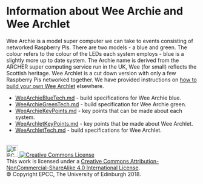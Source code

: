 # Information about Wee Archie and Wee Archlet

Wee Archie is a model super computer we can take to events consisting of
networked Raspberry Pis. There are two models - a blue and green. The 
colour refers to the colour of the LEDs each system employs - blue is a
slightly more up to date system. The Archie name is derived from the 
ARCHER super computing service run in the UK, Wee (for small) reflects
the Scottish heritage. Wee Archlet is a cut down version with only a
few Raspberry Pis networked together. We have provided instructions
on [how to build your own Wee Archlet](https://epcced.github.io/wee_archlet) 
elsewhere.

* [WeeArchieBlueTech.md](WeeArchieBlueTech.md) - build specifications for Wee Archie blue.
* [WeeArchieGreenTech.md](WeeArchieGreenTech.md) - build specification for Wee Archie green.
* [WeeArchieKeyPoints.md](WeeArchieKeyPoints.md) - key points that can be made about each system.
* [WeeArchletKeyPoints.md](WeeArchletKeyPoints.md) - key points that be made about Wee Archlet.
* [WeeArchletTech.md](WeeArchletTech.md) - build specifications for Wee Archlet.

<!-- Licensing and copyright stuff below -->
<br>
<a href="http://www.epcc.ed.ac.uk">
<img alt="EPCC logo" src="https://www.epcc.ed.ac.uk/sites/all/themes/epcc/images/epcc-logo.png" height="31"/>
</a>
<a rel="license" href="http://creativecommons.org/licenses/by-nc-sa/4.0/">
<img alt="Creative Commons License" style="border-width:0" 
     src="https://i.creativecommons.org/l/by-nc-sa/4.0/88x31.png" />
</a><br />
This work is licensed under a <a rel="license" href="http://creativecommons.org/licenses/by-nc-sa/4.0/">
Creative Commons Attribution-NonCommercial-ShareAlike 4.0 International License</a>.<br/>
&copy; Copyright EPCC, The University of Edinburgh 2018.

